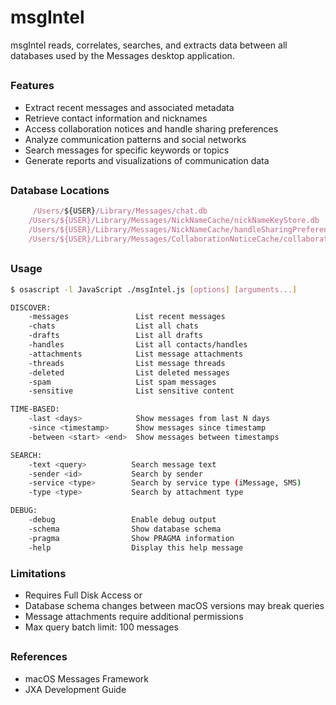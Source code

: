 # msgIntel

msgIntel reads, correlates, searches, and extracts data between all databases used by the Messages desktop application.

##

### Features

- Extract recent messages and associated metadata
- Retrieve contact information and nicknames
- Access collaboration notices and handle sharing preferences
- Analyze communication patterns and social networks
- Search messages for specific keywords or topics
- Generate reports and visualizations of communication data

##

### Database Locations
```javascript
     /Users/${USER}/Library/Messages/chat.db
    /Users/${USER}/Library/Messages/NickNameCache/nickNameKeyStore.db
    /Users/${USER}/Library/Messages/NickNameCache/handleSharingPreferences.db
    /Users/${USER}/Library/Messages/CollaborationNoticeCache/collaborationNotices.db
```

##

### Usage 

```bash
$ osascript -l JavaScript ./msgIntel.js [options] [arguments...]

DISCOVER:
    -messages               List recent messages
    -chats                  List all chats
    -drafts                 List all drafts
    -handles                List all contacts/handles
    -attachments            List message attachments
    -threads                List message threads
    -deleted                List deleted messages
    -spam                   List spam messages
    -sensitive              List sensitive content

TIME-BASED:
    -last <days>            Show messages from last N days
    -since <timestamp>      Show messages since timestamp
    -between <start> <end>  Show messages between timestamps

SEARCH:
    -text <query>          Search message text
    -sender <id>           Search by sender
    -service <type>        Search by service type (iMessage, SMS)
    -type <type>           Search by attachment type

DEBUG:
    -debug                 Enable debug output
    -schema                Show database schema
    -pragma                Show PRAGMA information
    -help                  Display this help message
```



### Limitations
- Requires Full Disk Access or 
- Database schema changes between macOS versions may break queries
- Message attachments require additional permissions
- Max query batch limit: 100 messages

##

### References
- macOS Messages Framework
- JXA Development Guide

